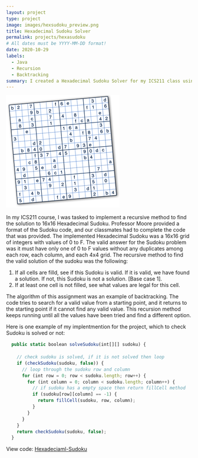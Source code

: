 ```yaml
---
layout: project
type: project
image: images/hexsudoku_preview.png
title: Hexadecimal Sudoku Solver
permalink: projects/hexasudoku
# All dates must be YYYY-MM-DD format!
date: 2020-10-29
labels:
  - Java
  - Recursion
  - Backtracking
summary: I created a Hexadecimal Sudoku Solver for my ICS211 class using recursion method.
---
```


<div class="ui small rounded images">
  <img class="ui image" src="../images/hexsudoku_preview.png">
</div>


In my ICS211 course, I was tasked to implement a recursive method to find the solution to 16x16 Hexadecimal Sudoku. Professor Moore provided a format of the Sudoku code, and our classmates had to complete the code that was provided. The implemented Hexadecimal Sudoku was a 16x16 grid of integers with values of 0 to F. The valid answer for the Sudoku problem was it must have only one of 0 to F values without any duplicates among each row, each column, and each 4x4 grid. The recursive method to find the valid solution of the sudoku was the following:

  1. If all cells are filld, see if this Sudoku is valid. If it is valid, we have found a solution. If not, this Sudoku is not a solution. [Base case 1].
  2. If at least one cell is not filled, see what values are legal for this cell.

The algorithm of this assignment was an example of backtracking. The code tries to search for a valid value from a starting point, and it returns to the starting point if it cannot find any valid value. This recursion method keeps running until all the values have been tried and find a different option.


Here is one example of my implentmention for the project, which to check Sudoku is solved or not:
```js
  public static boolean solveSudoku(int[][] sudoku) {

    // check sudoku is solved, if it is not solved then loop
    if (checkSudoku(sudoku, false)) {
      // loop through the sudoku row and column
      for (int row = 0; row < sudoku.length; row++) {
        for (int column = 0; column < sudoku.length; column++) {
          // if sudoku has a empty space then return fillCell method
          if (sudoku[row][column] == -1) {
            return fillCell(sudoku, row, column);
          }
        }
      }
    }
    return checkSudoku(sudoku, false);
  }
```

View code: <a href="https://github.com/cathy-kim95/Hexadeciaml-Sudoku"> Hexadeciaml-Sudoku



